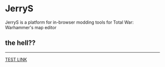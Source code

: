 # JerryS

JerryS is a platform for in-browser modding tools for Total War: Warhammer's map editor 
## the hell??
_____________________
[TEST LINK](./test.html)
